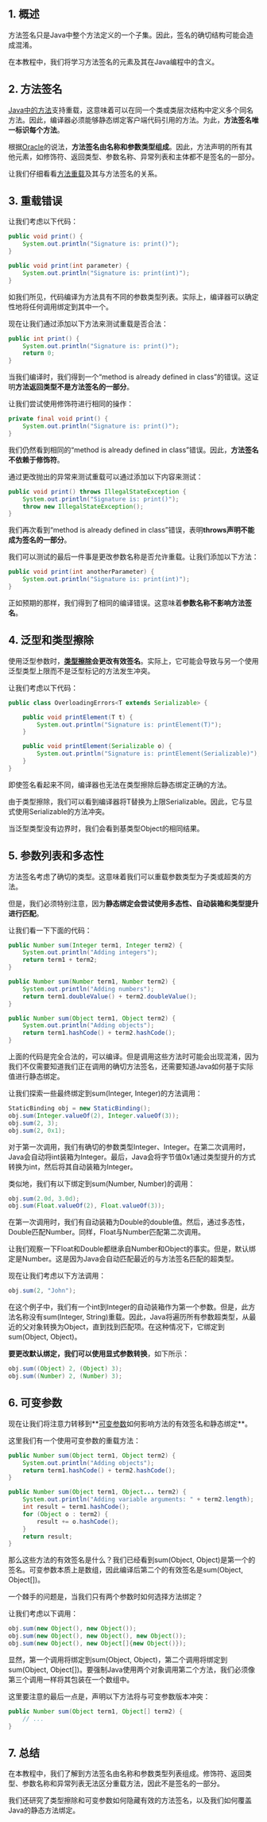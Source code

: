## 1. 概述

方法签名只是Java中整个方法定义的一个子集。因此，签名的确切结构可能会造成混淆。

在本教程中，我们将学习方法签名的元素及其在Java编程中的含义。

## 2. 方法签名

[Java中的方法](https://www.baeldung.com/java-methods)支持重载，这意味着可以在同一个类或类层次结构中定义多个同名方法。因此，编译器必须能够静态绑定客户端代码引用的方法。为此，**方法签名唯一标识每个方法**。

根据[Oracle](https://docs.oracle.com/javase/tutorial/java/javaOO/methods.html)的说法，**方法签名由名称和参数类型组成**。因此，方法声明的所有其他元素，如修饰符、返回类型、参数名称、异常列表和主体都不是签名的一部分。

让我们仔细看看[方法重载](https://www.baeldung.com/java-method-overload-override)及其与方法签名的关系。

## 3. 重载错误

让我们考虑以下代码：

```java
public void print() {
    System.out.println("Signature is: print()");
}

public void print(int parameter) {
    System.out.println("Signature is: print(int)");
}
```

如我们所见，代码编译为方法具有不同的参数类型列表。实际上，编译器可以确定性地将任何调用绑定到其中一个。

现在让我们通过添加以下方法来测试重载是否合法：

```java
public int print() { 
    System.out.println("Signature is: print()"); 
    return 0; 
}
```

当我们编译时，我们得到一个“method is already defined in class”的错误。这证明**方法返回类型不是方法签名的一部分**。

让我们尝试使用修饰符进行相同的操作：

```java
private final void print() { 
    System.out.println("Signature is: print()");
}
```

我们仍然看到相同的“method is already defined in class”错误。因此，**方法签名不依赖于修饰符**。

通过更改抛出的异常来测试重载可以通过添加以下内容来测试：

```java
public void print() throws IllegalStateException { 
    System.out.println("Signature is: print()");
    throw new IllegalStateException();
}
```

我们再次看到“method is already defined in class”错误，表明**throws声明不能成为签名的一部分**。

我们可以测试的最后一件事是更改参数名称是否允许重载。让我们添加以下方法：

```java
public void print(int anotherParameter) { 
    System.out.println("Signature is: print(int)");
}
```

正如预期的那样，我们得到了相同的编译错误。这意味着**参数名称不影响方法签名**。

## 4. 泛型和类型擦除

使用泛型参数时，**[类型擦除](https://www.baeldung.com/java-type-erasure)会更改有效签名**。实际上，它可能会导致与另一个使用泛型类型上限而不是泛型标记的方法发生冲突。

让我们考虑以下代码：

```java
public class OverloadingErrors<T extends Serializable> {

    public void printElement(T t) {
        System.out.println("Signature is: printElement(T)");
    }

    public void printElement(Serializable o) {
        System.out.println("Signature is: printElement(Serializable)");
    }
}
```

即使签名看起来不同，编译器也无法在类型擦除后静态绑定正确的方法。

由于类型擦除，我们可以看到编译器将T替换为上限Serializable。因此，它与显式使用Serializable的方法冲突。

当泛型类型没有边界时，我们会看到基类型Object的相同结果。

## 5. 参数列表和多态性

方法签名考虑了确切的类型。这意味着我们可以重载参数类型为子类或超类的方法。

但是，我们必须特别注意，因为**静态绑定会尝试使用多态性、自动装箱和类型提升进行匹配**。

让我们看一下下面的代码：

```java
public Number sum(Integer term1, Integer term2) {
    System.out.println("Adding integers");
    return term1 + term2;
}

public Number sum(Number term1, Number term2) {
    System.out.println("Adding numbers");
    return term1.doubleValue() + term2.doubleValue();
}

public Number sum(Object term1, Object term2) {
    System.out.println("Adding objects");
    return term1.hashCode() + term2.hashCode();
}
```

上面的代码是完全合法的，可以编译。但是调用这些方法时可能会出现混淆，因为我们不仅需要知道我们正在调用的确切方法签名，还需要知道Java如何基于实际值进行静态绑定。

让我们探索一些最终绑定到sum(Integer, Integer)的方法调用：

```java
StaticBinding obj = new StaticBinding(); 
obj.sum(Integer.valueOf(2), Integer.valueOf(3)); 
obj.sum(2, 3); 
obj.sum(2, 0x1);
```

对于第一次调用，我们有确切的参数类型Integer、Integer。在第二次调用时，Java会自动将int装箱为Integer。最后，Java会将字节值0x1通过类型提升的方式转换为int，然后将其自动装箱为Integer。 

类似地，我们有以下绑定到sum(Number, Number)的调用：

```java
obj.sum(2.0d, 3.0d);
obj.sum(Float.valueOf(2), Float.valueOf(3));
```

在第一次调用时，我们有自动装箱为Double的double值。然后，通过多态性，Double匹配Number。同样，Float与Number匹配第二次调用。

让我们观察一下Float和Double都继承自Number和Object的事实。但是，默认绑定是Number。这是因为Java会自动匹配最近的与方法签名匹配的超类型。

现在让我们考虑以下方法调用：

```java
obj.sum(2, "John");
```

在这个例子中，我们有一个int到Integer的自动装箱作为第一个参数。但是，此方法名称没有sum(Integer, String)重载。因此，Java将遍历所有参数超类型，从最近的父对象转换为Object，直到找到匹配项。在这种情况下，它绑定到sum(Object, Object)。 

**要更改默认绑定，我们可以使用显式参数转换**，如下所示：

```java
obj.sum((Object) 2, (Object) 3);
obj.sum((Number) 2, (Number) 3);
```

## 6. 可变参数

现在让我们将注意力转移到**[可变参数](https://www.baeldung.com/java-varargs)如何影响方法的有效签名和静态绑定**。

这里我们有一个使用可变参数的重载方法：

```java
public Number sum(Object term1, Object term2) {
    System.out.println("Adding objects");
    return term1.hashCode() + term2.hashCode();
}

public Number sum(Object term1, Object... term2) {
    System.out.println("Adding variable arguments: " + term2.length);
    int result = term1.hashCode();
    for (Object o : term2) {
        result += o.hashCode();
    }
    return result;
}
```

那么这些方法的有效签名是什么？我们已经看到sum(Object, Object)是第一个的签名。可变参数本质上是数组，因此编译后第二个的有效签名是sum(Object, Object[])。 

一个棘手的问题是，当我们只有两个参数时如何选择方法绑定？

让我们考虑以下调用：

```java
obj.sum(new Object(), new Object());
obj.sum(new Object(), new Object(), new Object());
obj.sum(new Object(), new Object[]{new Object()});
```

显然，第一个调用将绑定到sum(Object, Object)，第二个调用将绑定到sum(Object, Object[])。要强制Java使用两个对象调用第二个方法，我们必须像第三个调用一样将其包装在一个数组中。

这里要注意的最后一点是，声明以下方法将与可变参数版本冲突：

```java
public Number sum(Object term1, Object[] term2) {
    // ...
}
```

## 7. 总结

在本教程中，我们了解到方法签名由名称和参数类型列表组成。修饰符、返回类型、参数名称和异常列表无法区分重载方法，因此不是签名的一部分。

我们还研究了类型擦除和可变参数如何隐藏有效的方法签名，以及我们如何覆盖Java的静态方法绑定。